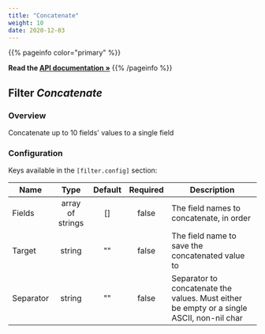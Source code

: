 ```yaml
---
title: "Concatenate"
weight: 10
date: 2020-12-03
---
```

{{% pageinfo color="primary" %}}

**Read the [API documentation &raquo;](https://pkg.go.dev/github.com/AdRoll/baker/filter#Concatenate)**
{{% /pageinfo %}}

## Filter *Concatenate*

### Overview
Concatenate up to 10 fields' values to a single field

### Configuration

Keys available in the `[filter.config]` section:

|Name|Type|Default|Required|Description|
|----|:--:|:-----:|:------:|-----------|
| Fields| array of strings| []| false| The field names to concatenate, in order|
| Target| string| ""| false| The field name to save the concatenated value to|
| Separator| string| ""| false| Separator to concatenate the values. Must either be empty or a single ASCII, non-nil char|

